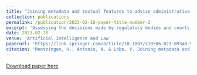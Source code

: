 ```yaml
---
title: "Joining metadata and textual features to advise administrative courts decisions: a cascading classifier approach"
collection: publications
permalink: /publication/2023-02-18-paper-title-number-2
excerpt: 'Assessing the decisions made by regulatory bodies and courts is pivotal, given the vast influence they hold on the people. While machine learning (ML) may be used to predict such decisions, prevalent studies often overlook factors like consistency, real-world applicability, generality, and explainability. Our research introduces a unique two-stage cascade classifier model that harnesses both textual features and metadata from proceedings to improve performance. Utilizing the SHapley Additive exPlanations (SHAP) mechanism, our model remains transparent and explainable. With our approach, we've achieved a weighted F1 score of 0.900, outstripping baselines.'
date: 2023-02-18
venue: 'Artificial Intelligence and Law'
paperurl: 'https://link.springer.com/article/10.1007/s10506-023-09348-9'
citation: 'Mentzingen, H., Antonio, N. & Lobo, V. Joining metadata and textual features to advise administrative courts decisions: a cascading classifier approach. Artif Intell Law (2023).'
---
```


[Download paper here](https://link.springer.com/content/pdf/10.1007/s10506-023-09348-9.pdf?pdf=button)
